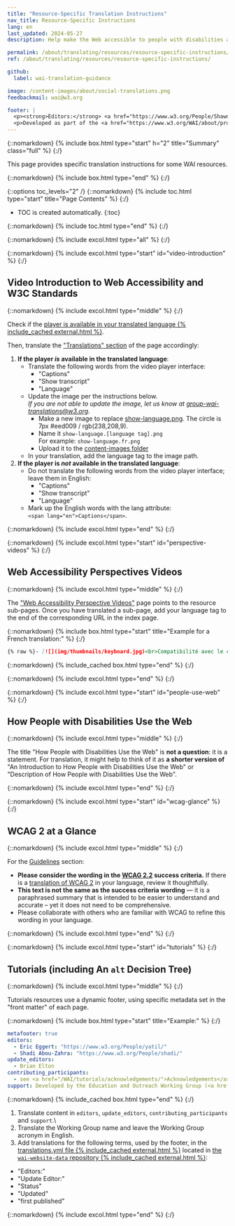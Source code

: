 ```yaml
---
title: "Resource-Specific Translation Instructions"
nav_title: Resource-Specific Instructions
lang: en
last_updated: 2024-05-27
description: Help make the Web accessible to people with disabilities around the world. We appreciate your contributions to translating W3C WAI accessibility resources.

permalink: /about/translating/resources/resource-specific-instructions/
ref: /about/translating/resources/resource-specific-instructions/

github:
  label: wai-translation-guidance

image: /content-images/about/social-translations.png
feedbackmail: wai@w3.org

footer: |
  <p><strong>Editors:</strong> <a href="https://www.w3.org/People/Shawn/">Shawn Lawton Henry</a> and Rémi Bétin.</p>
  <p>Developed as part of the <a href="https://www.w3.org/WAI/about/projects/wai-coop/">WAI-CooP project</a>, co-funded by the European Commission.</p>
---
```


{::nomarkdown}
{% include box.html type="start" h="2" title="Summary" class="full" %}
{:/}

This page provides specific translation instructions for some WAI resources.

{::nomarkdown}
{% include box.html type="end" %}
{:/}

{::options toc_levels="2" /}
{::nomarkdown}
{% include toc.html type="start" title="Page Contents" %}
{:/}

-   TOC is created automatically.
{:toc}

{::nomarkdown}
{% include toc.html type="end" %}
{:/}

{::nomarkdown}
{% include excol.html type="all" %}
{:/}


{::nomarkdown}
{% include excol.html type="start" id="video-introduction" %}
{:/}
## Video Introduction to Web Accessibility and W3C Standards
{::nomarkdown}
{% include excol.html type="middle" %}
{:/}

Check if the [player is available in your translated language {% include_cached external.html %}](https://github.com/ableplayer/ableplayer/blob/master/README.md#user-content-supported-languages).

Then, translate the ["Translations" section](/videos/standards-and-benefits/#translations) of the page accordingly:
1. **If the player _is_ available in the translated language**:
   * Translate the following words from the video player interface:
     * "Captions"
     * "Show transcript"
     * "Language"
   * Update the image per the instructions below.\
   _If you are not able to update the image, let us know at [group-wai-translations@w3.org](mailto:group-wai-translations@w3.org)._
     * Make a new image to replace [show-language.png](https://www.w3.org/WAI/content-images/wai-video-standards-and-benefits/show-language.png). The circle is 7px #eed009 / rgb(238,208,9).
     * Name it `show-language.[language tag].png`\
     For example: `show-language.fr.png`
     * Upload it to the [content-images folder](https://github.com/w3c/wai-video-standards-and-benefits/tree/master/content-images/wai-video-standards-and-benefits)
   * In your translation, add the language tag to the image path.
2. **If the player is _not_ available in the translated language**:
   * Do not translate the following words from the video player interface; leave them in English:
      * "Captions"
      * "Show transcript"
      * "Language"
   * Mark up the English words with the lang attribute:\
   `<span lang="en">Captions</span>`.

{::nomarkdown}
{% include excol.html type="end" %}
{:/}

{::nomarkdown}
{% include excol.html type="start" id="perspective-videos" %}
{:/}
## Web Accessibility Perspectives Videos
{::nomarkdown}
{% include excol.html type="middle" %}
{:/}

The ["Web Accessibility Perspective Videos"](/perspective-videos/) page points to the resource sub-pages. Once you have translated a sub-page, add your language tag to the end of the corresponding URL in the index page.

{::nomarkdown}
{% include box.html type="start" title="Example for a French translation:" %}
{:/}
```markdown
{% raw %}- [![](img/thumbnails/keyboard.jpg)<br>Compatibilité avec le clavier]({{ "/perspective-videos/keyboard/fr" | relative_url }}) {% endraw %}
```
{::nomarkdown}
{% include_cached box.html type="end" %}
{:/}

{::nomarkdown}
{% include excol.html type="end" %}
{:/}

{::nomarkdown}
{% include excol.html type="start" id="people-use-web" %}
{:/}
## How People with Disabilities Use the Web
{::nomarkdown}
{% include excol.html type="middle" %}
{:/}

The title "How People with Disabilities Use the Web" is **not a question**: it is a statement. For translation, it might help to think of it as **a shorter version of** "An Introduction to How People with Disabilities Use the Web" or "Description of How People with Disabilities Use the Web".

{::nomarkdown}
{% include excol.html type="end" %}
{:/}

{::nomarkdown}
{% include excol.html type="start" id="wcag-glance" %}
{:/}
## WCAG 2 at a Glance
{::nomarkdown}
{% include excol.html type="middle" %}
{:/}

For the [Guidelines](/standards-guidelines/wcag/glance/#guidelines) section:
- **Please consider the wording in the [WCAG 2.2](https://www.w3.org/TR/WCAG/) success criteria.** If there is a [translation of WCAG 2](/standards-guidelines/wcag/translations/) in your language, review it thoughtfully.
- **This text is not the same as the success criteria wording** &mdash; it is a paraphrased summary that is intended to be easier to understand and accurate – yet it does not need to be comprehensive.
- Please collaborate with others who are familiar with WCAG to refine this wording in your language.

{::nomarkdown}
{% include excol.html type="end" %}
{:/}

{::nomarkdown}
{% include excol.html type="start" id="tutorials" %}
{:/}
## Tutorials (including An <code>alt</code> Decision Tree)
{::nomarkdown}
{% include excol.html type="middle" %}
{:/}

Tutorials resources use a dynamic footer, using specific metadata set in the "front matter" of each page.

{::nomarkdown}
{% include box.html type="start" title="Example:" %}
{:/}
```yaml
metafooter: true
editors:
  - Eric Eggert: "https://www.w3.org/People/yatil/"
  - Shadi Abou-Zahra: "https://www.w3.org/People/shadi/"
update_editors:
  - Brian Elton
contributing_participants:
  - see <a href="/WAI/tutorials/acknowledgements/">Acknowledgements</a>
support: Developed by the Education and Outreach Working Group (<a href="https://www.w3.org/groups/wg/eowg">EOWG</a>). Developed with support from the <a href="https://www.w3.org/WAI/ACT/">WAI-ACT project</a>, co-funded by the <strong>European Commission <abbr title="Information Society Technologies">IST</abbr> Programme</strong>.
```
{::nomarkdown}
{% include_cached box.html type="end" %}
{:/}

1. Translate content in `editors`, `update_editors`, `contributing_participants` and `support`.\
2. Translate the Working Group name and leave the Working Group acronym in English.
3. Add translations for the following terms, used by the footer, in the [translations.yml file {% include_cached external.html %}](https://github.com/w3c/wai-website-data/blob/master/translations.yml) located in [the `wai-website-data` repository {% include_cached external.html %}](https://github.com/w3c/wai-website-data/):
- "Editors:"
- "Update Editor:"
- "Status"
- "Updated"
- "first published"

{::nomarkdown}
{% include excol.html type="end" %}
{:/}